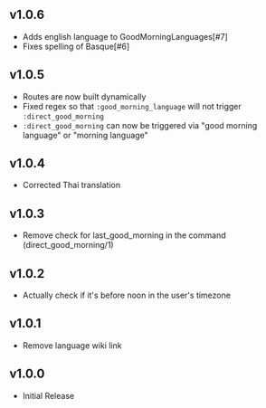 ## v1.0.6
  * Adds english language to GoodMorningLanguages[#7]
  * Fixes spelling of Basque[#6]
## v1.0.5
  * Routes are now built dynamically
  * Fixed regex so that `:good_morning_language` will not trigger `:direct_good_morning`
  * `:direct_good_morning` can now be triggered via "good morning language" or "morning language"

## v1.0.4
  * Corrected Thai translation

## v1.0.3
  * Remove check for last_good_morning in the command (direct_good_morning/1)

## v1.0.2
  * Actually check if it's before noon in the user's timezone

## v1.0.1
  * Remove language wiki link

## v1.0.0
  * Initial Release
